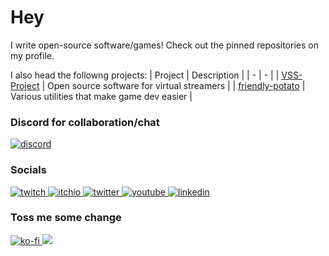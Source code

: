 # Hey

I write open-source software/games! Check out the pinned repositories on my profile.

I also head the followng projects:
| Project | Description |
| - | - |
| [VSS-Project](https://github.com/vss-project) | Open source software for virtual streamers |
| [friendly-potato](https://github.com/friendly-potato) | Various utilities that make game dev easier |

### Discord for collaboration/chat
<a href="https://discord.gg/GhUUxmCdtQ">
  <img src="https://discordapp.com/api/guilds/853476898071117865/widget.png?style=banner2" alt="discord" title="you kids nowadays and your discords"/>
<a/>

### Socials
<a href="https://twitch.tv/team_youwin">
  <img src="https://img.shields.io/badge/Twitch-9146FF?style=for-the-badge&logo=twitch&logoColor=white" alt="twitch" title="definitely a pro streamer"/>
</a>
<a href="https://fakefirefly.itch.io/">
  <img src="https://img.shields.io/badge/Itch.io-FA5C5C?style=for-the-badge&logo=itchdotio&logoColor=white" alt="itchio" title="look ma, im a game dev now"/>
</a>
<a href="https://twitter.com/team_youwin">
  <img src="https://img.shields.io/badge/Twitter-1DA1F2?style=for-the-badge&logo=twitter&logoColor=white" alt="twitter" title="i dont really tweet tho"/>
</a>
<a href="https://www.youtube.com/">
  <img src="https://img.shields.io/badge/YouTube-FF0000?style=for-the-badge&logo=youtube&logoColor=white" alt="youtube" title="i hope you like vods"/>
<a/>
<a href="https://www.linkedin.com/in/timothy-yuen/">
  <img src="https://img.shields.io/badge/LinkedIn-0077B5?style=for-the-badge&logo=linkedin&logoColor=white" alt="linkedin" title="lmao why click this"/>
</a>

### Toss me some change
<!-- <a href="https://www.patreon.com/you_win">
  <img src="https://img.shields.io/badge/Patreon-F96854?style=for-the-badge&logo=patreon&logoColor=white" alt="patreon" title="totes not begging"/>
</a> -->
<a href="https://ko-fi.com/you_win">
  <img src="https://img.shields.io/badge/Ko--fi-F16061?style=for-the-badge&logo=ko-fi&logoColor=white" alt="ko-fi" title="so coffee, much hipster"/>
</a>
<a href="https://liberapay.com/you-win/">
  <img src="https://img.shields.io/badge/Liberapay-F6C915?style=for-the-badge&logo=liberapay&logoColor=black"/>
<a/>
